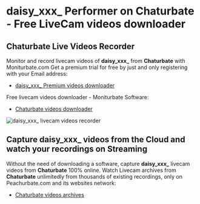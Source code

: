 # daisy_xxx_ Performer on Chaturbate - Free LiveCam videos downloader

## Chaturbate Live Videos Recorder

Monitor and record livecam videos of **daisy_xxx_** from **Chaturbate** with Moniturbate.com
Get a premium trial for free by just and only registering with your Email address:
* [daisy_xxx_ Premium videos downloader](https://moniturbate.com/request-demo-licence-key.html)

Free livecam videos downloader - Moniturbate Software:
* [Chaturbate videos downloader](https://moniturbate.com/moniturbate-download-software.html)

![daisy_xxx_ livecam videos recorder](https://peachurnet.com/templates/moniturbate-software.png)


## Capture daisy_xxx_ videos from the Cloud and watch your recordings on Streaming

Without the need of downloading a software, capture **daisy_xxx_** livecam videos from **Chaturbate** 100% online.
Watch Livecam archives from **Chaturbate** unlimitedly from thousands of existing recordings, only on Peachurbate.com and its websites network:
* [Chaturbate videos archives](https://peachurnet.com/)